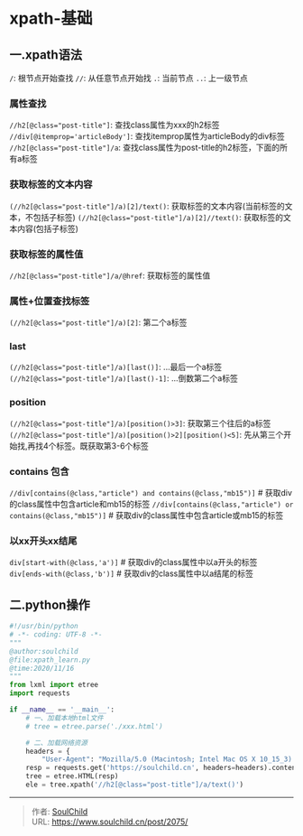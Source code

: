 # xpath-基础

<!--more-->
## 一.xpath语法
`/`: 根节点开始查找
`//`: 从任意节点开始找
`.`: 当前节点
`..`: 上一级节点


### 属性查找
`//h2[@class="post-title"]`: 查找class属性为xxx的h2标签
`//div[@itemprop='articleBody']`: 查找itemprop属性为articleBody的div标签
`//h2[@class="post-title"]/a`: 查找class属性为post-title的h2标签，下面的所有a标签

### 获取标签的文本内容
`(//h2[@class="post-title"]/a)[2]/text()`: 获取标签的文本内容(当前标签的文本，不包括子标签)
`(//h2[@class="post-title"]/a)[2]//text()`: 获取标签的文本内容(包括子标签)

### 获取标签的属性值
`//h2[@class="post-title"]/a/@href`: 获取标签的属性值


### 属性+位置查找标签
`(//h2[@class="post-title"]/a)[2]`: 第二个a标签

### last
`(//h2[@class="post-title"]/a)[last()]`: ...最后一个a标签
`(//h2[@class="post-title"]/a)[last()-1]`: ...倒数第二个a标签

### position
`(//h2[@class="post-title"]/a)[position()>3]`: 获取第三个往后的a标签
`(//h2[@class="post-title"]/a)[position()>2][position()<5]`: 先从第三个开始找,再找4个标签。既获取第3-6个标签


### contains 包含
`//div[contains(@class,"article") and contains(@class,"mb15")]` # 获取div的class属性中包含article和mb15的标签
`//div[contains(@class,"article") or contains(@class,"mb15")]` # 获取div的class属性中包含article或mb15的标签

### 以xx开头xx结尾
`div[start-with(@class,'a')]` # 获取div的class属性中以a开头的标签
`div[ends-with(@class,'b')]` # 获取div的class属性中以a结尾的标签


## 二.python操作
```python
#!/usr/bin/python
# -*- coding: UTF-8 -*-
"""
@author:soulchild
@file:xpath_learn.py
@time:2020/11/16
"""
from lxml import etree
import requests

if __name__ == '__main__':
    # 一、加载本地html文件
    # tree = etree.parse('./xxx.html')

    # 二、加载网络资源
    headers = {
        "User-Agent": "Mozilla/5.0 (Macintosh; Intel Mac OS X 10_15_3) AppleWebKit/537.36 (KHTML, like Gecko) Chrome/83.0.4103.61 Safari/537.36"}
    resp = requests.get('https://soulchild.cn', headers=headers).content.decode('utf-8')
    tree = etree.HTML(resp)
    ele = tree.xpath('//h2[@class="post-title"]/a/text()')
```









---

> 作者: [SoulChild](https://www.soulchild.cn)  
> URL: https://www.soulchild.cn/post/2075/  

